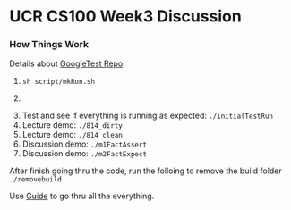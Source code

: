 # UCR CS100 Week3 Discussion

### How Things Work

Details about [GoogleTest Repo](https://github.com/google/googletest).

1. ```sh script/mkRun.sh```
2. ```./run
3. Test and see if everything is running as expected: ```./initialTestRun```
4. Lecture demo: ```./814_dirty```
5. Lecture demo: ```./814_clean```
4. Discussion demo: ```./m1FactAssert```
5. Discussion demo: ```./m2FactExpect```

After finish going thru the code, run the folloing to remove the build folder ```./removebuild```

Use [Guide](...) to go thru all the everything.
